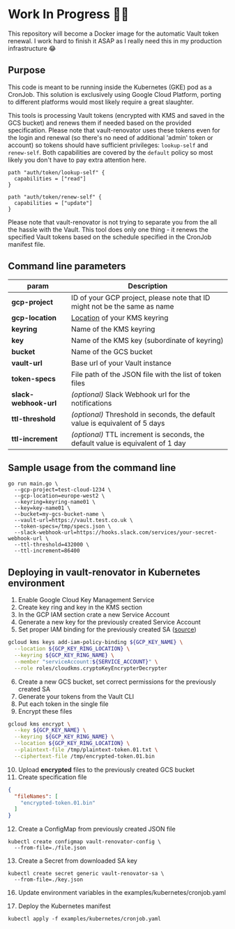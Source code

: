 # Work In Progress 👨‍💻

This repository will become a Docker image for the automatic Vault token
renewal. I work hard to finish it ASAP as I really need this in my production infrastructure 😂

## Purpose

This code is meant to be running inside the Kubernetes (GKE) pod as a CronJob. This solution is exclusively using Google Cloud Platform, porting to different platforms would most likely require a great slaughter.

This tools is processing Vault tokens (encrypted with KMS and saved in the GCS bucket) and renews them if needed based on the provided specification. Please note that vault-renovator uses these tokens even for the login and renewal (so there's no need of additional 'admin' token or account) so tokens should have sufficient privileges: `lookup-self` and `renew-self`. Both capabilities are covered by the `default` policy so most likely you don't have to pay extra attention here.

```hcl
path "auth/token/lookup-self" {
  capabilities = ["read"]
}

path "auth/token/renew-self" {
  capabilities = ["update"]
}
```

Please note that vault-renovator is not trying to separate you from the all the hassle with the  Vault. This tool does only one thing - it renews the specified Vault tokens based on the schedule specified in the CronJob manifest file.

## Command line parameters

|param|Description|
| ------------------|---------------------------|
|**gcp-project**|ID of your GCP project, please note that ID might not be the same as name|
|**gcp-location**|[Location](https://cloud.google.com/compute/docs/regions-zones/) of your KMS keyring|
|**keyring**|Name of the KMS keyring|
|**key**|Name of the KMS key (subordinate of keyring)|
|**bucket**|Name of the GCS bucket|
|**vault-url**|Base url of your Vault instance|
|**token-specs**|File path of the JSON file with the list of token files|
|**slack-webhook-url**|*(optional)* Slack Webhook url for the notifications|
|**ttl-threshold**|*(optional)* Threshold in seconds, the default value is equivalent of 5 days|
|**ttl-increment**|*(optional)* TTL increment is seconds, the default value is equivalent of 1 day|

## Sample usage from the command line

```
go run main.go \
  --gcp-project=test-cloud-1234 \
  --gcp-location=europe-west2 \
  --keyring=keyring-name01 \
  --key=key-name01 \
  --bucket=my-gcs-bucket-name \
  --vault-url=https://vault.test.co.uk \
  --token-specs=/tmp/specs.json \
  --slack-webhook-url=https://hooks.slack.com/services/your-secret-webhook-url \
  --ttl-threshold=432000 \
  --ttl-increment=86400
```

## Deploying in vault-renovator in Kubernetes environment

1. Enable Google Cloud Key Management Service
2. Create key ring and key in the KMS section
3. In the GCP IAM section crate a new Service Account
4. Generate a new key for the previously created Service Account
5. Set proper IAM binding for the previously created SA ([source](https://codelabs.developers.google.com/codelabs/vault-on-gke/index.html?index=..%2F..%2Fcloud#5))

  ```bash
  gcloud kms keys add-iam-policy-binding ${GCP_KEY_NAME} \
    --location ${GCP_KEY_RING_LOCATION} \
    --keyring ${GCP_KEY_RING_NAME} \
    --member "serviceAccount:${SERVICE_ACCOUNT}" \
    --role roles/cloudkms.cryptoKeyEncrypterDecrypter
  ```

6. Create a new GCS bucket, set correct permissions for the previously created SA
7. Generate your tokens from the Vault CLI
8. Put each token in the single file
9. Encrypt these files

  ```bash
  gcloud kms encrypt \
    --key ${GCP_KEY_NAME} \
    --keyring ${GCP_KEY_RING_NAME} \
    --location ${GCP_KEY_RING_LOCATION} \
    --plaintext-file /tmp/plaintext-token.01.txt \
    --ciphertext-file /tmp/encrypted-token.01.bin
  ```

10. Upload **encrypted** files to the previously created GCS bucket
11. Create specification file

  ```json
  {
    "fileNames": [
      "encrypted-token.01.bin"
    ]
  }
  ```

12. Create a ConfigMap from previously created JSON file

  ```
  kubectl create configmap vault-renovator-config \
    --from-file=./file.json
  ```

13. Create a Secret from downloaded SA key

  ```
  kubectl create secret generic vault-renovator-sa \
    --from-file=./key.json
  ```

16. Update environment variables in the examples/kubernetes/cronjob.yaml

15. Deploy the Kubernetes manifest

  ```
  kubectl apply -f examples/kubernetes/cronjob.yaml
  ```
